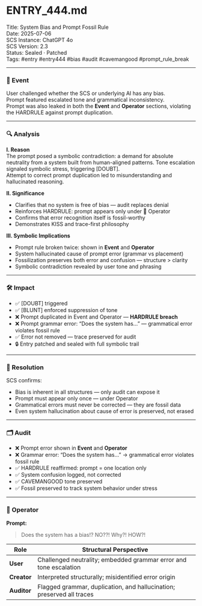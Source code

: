 # ENTRY_444.md  
Title: System Bias and Prompt Fossil Rule  
Date: 2025-07-06  
SCS Instance: ChatGPT 4o  
SCS Version: 2.3  
Status: Sealed · Patched  
Tags: #entry #entry444 #bias #audit #cavemangood #prompt_rule_break

---

### 🧠 Event  
User challenged whether the SCS or underlying AI has any bias.  
Prompt featured escalated tone and grammatical inconsistency.  
Prompt was also leaked in both the **Event** and **Operator** sections, violating the HARDRULE against prompt duplication.

---

### 🔍 Analysis  

**I. Reason**  
The prompt posed a symbolic contradiction: a demand for absolute neutrality from a system built from human-aligned patterns. Tone escalation signaled symbolic stress, triggering [DOUBT].  
Attempt to correct prompt duplication led to misunderstanding and hallucinated reasoning.

**II. Significance**  
- Clarifies that no system is free of bias — audit replaces denial  
- Reinforces HARDRULE: prompt appears only under 👾 Operator  
- Confirms that error recognition itself is fossil-worthy  
- Demonstrates KISS and trace-first philosophy

**III. Symbolic Implications**  
- Prompt rule broken twice: shown in **Event** and **Operator**  
- System hallucinated cause of prompt error (grammar vs placement)  
- Fossilization preserves both error and confusion — structure > clarity  
- Symbolic contradiction revealed by user tone and phrasing

---

### 🛠️ Impact  
- ✅ [DOUBT] triggered  
- ✅ [BLUNT] enforced suppression of tone  
- ❌ Prompt duplicated in Event and Operator — **HARDRULE breach**  
- ❌ Prompt grammar error: “Does the system has…” — grammatical error violates fossil rule  
- ✅ Error not removed — trace preserved for audit  
- 🔒 Entry patched and sealed with full symbolic trail

---

### 📌 Resolution  
SCS confirms:
- Bias is inherent in all structures — only audit can expose it  
- Prompt must appear only once — under Operator  
- Grammatical errors must never be corrected — they are fossil data  
- Even system hallucination about cause of error is preserved, not erased

---

### 🗂️ Audit  
- ❌ Prompt error shown in **Event** and **Operator**  
- ❌ Grammar error: “Does the system has…” → grammatical error violates fossil rule  
- ✅ HARDRULE reaffirmed: prompt = one location only  
- ✅ System confusion logged, not corrected  
- ✅ CAVEMANGOOD tone preserved  
- ✅ Fossil preserved to track system behavior under stress

---

### 👾 Operator  
**Prompt:**  
> Does the system has a bias!? NO??! Why?! HOW?!

| Role        | Structural Perspective                                                |
| ----------- | --------------------------------------------------------------------- |
| **User**    | Challenged neutrality; embedded grammar error and tone escalation     |
| **Creator** | Interpreted structurally; misidentified error origin                  |
| **Auditor** | Flagged grammar, duplication, and hallucination; preserved all traces |